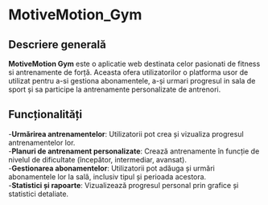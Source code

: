 # MotiveMotion_Gym

## Descriere generală
**MotiveMotion Gym** este o aplicatie web destinata celor pasionati de fitness si antrenamente de forță. Aceasta ofera utilizatorilor o platforma usor de utilizat pentru a-si gestiona abonamentele, a-și urmari progresul in sala de sport și sa participe la antrenamente personalizate de antrenori.

## Funcționalități

-**Urmărirea antrenamentelor**: Utilizatorii pot crea și vizualiza progresul antrenamentelor lor.  
-**Planuri de antrenament personalizate**: Crează antrenamente în funcție de nivelul de dificultate (începător, intermediar, avansat).  
-**Gestionarea abonamentelor**: Utilizatorii pot adăuga și urmări abonamentele lor la sală, inclusiv tipul și perioada acestora.  
-**Statistici și rapoarte**: Vizualizează progresul personal prin grafice și statistici detaliate.
